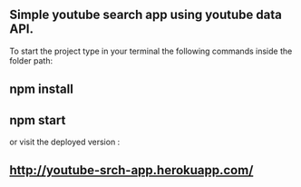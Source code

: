 ## Simple youtube search app using youtube data API. 

To start the project type in your terminal the following commands inside the folder path:

## npm install

## npm start

or visit the deployed version :

## http://youtube-srch-app.herokuapp.com/
